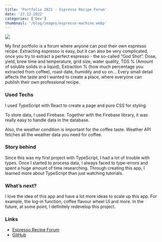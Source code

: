 ```yaml
---
title: 'Portfolio 2021 - Espresso Recipe Forum'
date: '27.12.2022'
categories: ['Dev']
thumbnail: '/blog/images/espresso-machine.webp'
---
```


<img src="/blog/images/espresso-recipe-forum.webp">

My first portfolio is a forum where anyone can post their own espresso recipe. Extracting espresso is easy, but it can also be very complicated, once you try to extract a perfect espresso - the so-called “God Shot”. Dose, yield, brew time and temperature, grid size, water quality, TDS % (Amount of soluble solids in a liquid), Extraction % (how much percentage you extracted from coffee), roast date, humidity and so on… Every small detail affects the taste and I wanted to create a place, where everyone can publish their own professional recipe.

### Used Techs

I used TypeScript with React to create a page and pure CSS for styling.

To store data, I used Firebase. Together with the Firebase library, it was really easy to handle data in the database.

Also, the weather condition is important for the coffee taste. Weather API fetches all the weather data you need for coffee.

### Story behind

Since this was my first project with TypeScript, I had a lot of trouble with types. Once I started to process data, I always faced to type-errors and spent a huge amount of time researching. Through creating this app, I learned more about TypeScript than just watching tutorials.

### What’s next?

I love the idea of this app and have a lot more ideas to scale up this app. For example, the log-in function, coffee flavour wheel UI and more. In the future, at some point, I definitely redevelop this project.

### Links

- [Espresso Recipe Forum](https://coffee-app-252a4.web.app/)
- [GitHub](https://github.com/kei0528/Espresso-Recipe-Forum)
